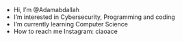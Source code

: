 -  Hi, I’m @Adamabdallah
-  I’m interested in Cybersecurity, Programming and coding
-  I’m currently learning Computer Science
-  How to reach me Instagram: ciaoace
